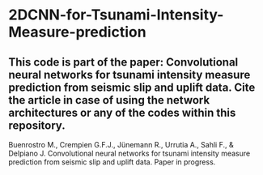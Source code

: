 # 2DCNN-for-Tsunami-Intensity-Measure-prediction

## This code is part of the paper: Convolutional neural networks for tsunami intensity measure prediction from seismic slip and uplift data. Cite the article in case of using the network architectures or any of the codes within this repository. 
Buenrostro M., Crempien G.F.J., Jünemann R., Urrutia A., Sahli F., & Delpiano J. Convolutional neural networks for tsunami intensity measure prediction from seismic slip and uplift data. Paper in progress.
